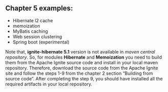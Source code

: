 ## Chapter 5 examples:

- Hibernate l2 cache
- memoization
- MyBatis caching
- Web session clustering
- Spring boot (experimental)

Note that, **ignite-hibernate 5.1** version is not available in *maven central repository*. So, for modules **Hibernate** and **Memoization** you need to build them from the Apache Ignite source code and install in your local maven repository. Therefore, download the source code from the Apache Ignite site and follow the steps 1-9 from the chapter 2 section “Building from source code”. After completing the step 9, you should have installed all the required artifacts in your local repository.